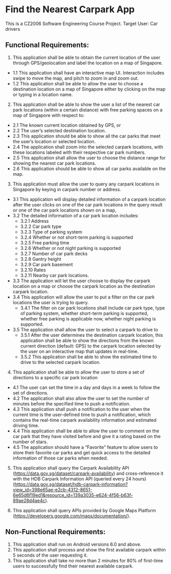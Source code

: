 # Find the Nearest Carpark App
This is a CZ2006 Software Engineering Course Project.
Target User: Car drivers
## Functional Requirements:
1. This application shall be able to obtain the current location of the user through GPS/geolocation and label the location on a map of Singapore.
* 1.1  This application shall have an interactive map UI. Interaction includes swipe to move the map, and pitch to zoom in and zoom out.
* 1.2  This application shall be able to allow the user to choose a destination location on a map of Singapore either by clicking on the map or typing in a location name.

2. This application shall be able to show the user a list of the nearest car park locations (within a certain distance) with free parking spaces on a map of Singapore with respect to:
* 2.1   The known current location obtained by GPS, or
* 2.2   The user’s selected destination location.
* 2.3   This application should be able to show all the car parks that meet the user’s location or selected location.
* 2.4   The application shall zoom into the selected carpark locations, with these locations labeled with their respective car park numbers.
* 2.5   This application shall allow the user to choose the distance range for showing the nearest car park locations.
* 2.6   This application should be able to show all car parks available on the map.

3. This application must allow the user to query any carpark locations in Singapore by keying in carpark number or address.
* 3.1   This application will display detailed information of a carpark location after the user clicks on one of the car park locations in the query result or one of the car park locations shown on a map,
* 3.2   The detailed information of a car park location includes:
  + 3.2.1       Address
  + 3.2.2       Car park type
  + 3.2.3       Type of parking system
  + 3.2.4       Whether or not short-term parking is supported
  + 3.2.5       Free parking time
  + 3.2.6       Whether or not night parking is supported
  + 3.2.7       Number of car park decks
  + 3.2.8       Gantry height
  + 3.2.9       Car park basement  
  + 3.2.10   Rates  
  + 3.2.11   Nearby car park locations.
* 3.3   The application will let the user choose to display the carpark location on a map or choose the carpark location as the destination carpark location.
* 3.4   This application will allow the user to put a filter on the car park locations the user is trying to query.
  + 3.4.1       The filter on car park locations shall include car park type, type of parking system, whether short-term parking is supported, whether free parking is applicable now, whether night parking is supported.
* 3.5   The application shall allow the user to select a carpark to drive to
  + 3.5.1       After the user determines the destination carpark location, this application shall be able to show the directions from the known current direction (default: GPS) to the carpark location selected by the user on an interactive map that updates in real-time.
  + 3.5.2       This application shall be able to show the estimated time to drive to the selected carpark location.

4. This application shall be able to allow the user to store a set of directions to a specific car park location
* 4.1   The user can set the time in a day and days in a week to follow the set of directions.
* 4.2   The application shall also allow the user to set the number of minutes before the specified time to push a notification.
* 4.3   This application shall push a notification to the user when the current time is the user-defined time to push a notification, which contains the real-time carpark availability information and estimated driving time.
* 4.4   This application shall be able to allow the user to comment on the car park that they have visited before and give it a rating based on the number of stars.
* 4.5   The application should have a “Favorite” feature to allow users to store their favorite car parks and get quick access to the detailed information of those car parks when needed.

5. This application shall query the Carpark Availability API (https://data.gov.sg/dataset/carpark-availability)  and cross-reference it with the HDB Carpark Information API (queried every 24 hours) (https://data.gov.sg/dataset/hdb-carpark-information?view_id=398e65ae-e2cb-4312-8651-6e65d6f19ed1&resource_id=139a3035-e624-4f56-b63f-89ae28d4ae4c).

6. This application shall query APIs provided by Google Maps Platform (https://developers.google.com/maps/documentation/).



## Non-Functional Requirements:
1. This application shall run on Android versions 6.0 and above.
2. This application shall process and show the first available carpark within 5 seconds of the user requesting it.
3. This application shall take no more than 2 minutes for 80% of first-time users to successfully find their nearest available carpark.

